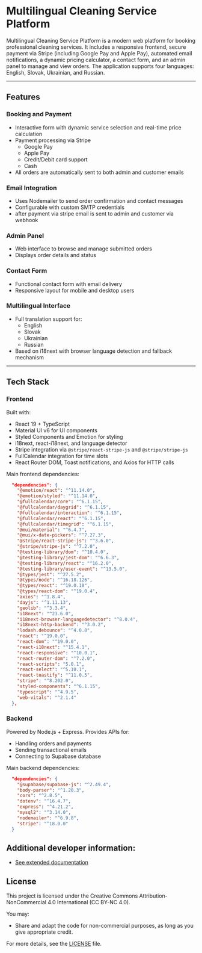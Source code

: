 # Multilingual Cleaning Service Platform

Multilingual Cleaning Service Platform is a modern web platform for booking professional cleaning services. It includes a responsive frontend, secure payment via Stripe (including Google Pay and Apple Pay), automated email notifications, a dynamic pricing calculator, a contact form, and an admin panel to manage and view orders. The application supports four languages: English, Slovak, Ukrainian, and Russian.

---

## Features

### Booking and Payment

- Interactive form with dynamic service selection and real-time price calculation
- Payment processing via Stripe
  - Google Pay
  - Apple Pay
  - Credit/Debit card support
  - Cash
- All orders are automatically sent to both admin and customer emails

### Email Integration

- Uses Nodemailer to send order confirmation and contact messages
- Configurable with custom SMTP credentials
- after payment via stripe email is sent to admin and customer via webhook

### Admin Panel

- Web interface to browse and manage submitted orders
- Displays order details and status

### Contact Form

- Functional contact form with email delivery
- Responsive layout for mobile and desktop users

### Multilingual Interface

- Full translation support for:
  - English
  - Slovak
  - Ukrainian
  - Russian
- Based on i18next with browser language detection and fallback mechanism

---

## Tech Stack

### Frontend

Built with:

- React 19 + TypeScript
- Material UI v6 for UI components
- Styled Components and Emotion for styling
- i18next, react-i18next, and language detector
- Stripe integration via `@stripe/react-stripe-js` and `@stripe/stripe-js`
- FullCalendar integration for time slots
- React Router DOM, Toast notifications, and Axios for HTTP calls

Main frontend dependencies:

```json
  "dependencies": {
    "@emotion/react": "^11.14.0",
    "@emotion/styled": "^11.14.0",
    "@fullcalendar/core": "^6.1.15",
    "@fullcalendar/daygrid": "^6.1.15",
    "@fullcalendar/interaction": "^6.1.15",
    "@fullcalendar/react": "^6.1.15",
    "@fullcalendar/timegrid": "^6.1.15",
    "@mui/material": "^6.4.7",
    "@mui/x-date-pickers": "^7.27.3",
    "@stripe/react-stripe-js": "^3.6.0",
    "@stripe/stripe-js": "^7.2.0",
    "@testing-library/dom": "^10.4.0",
    "@testing-library/jest-dom": "^6.6.3",
    "@testing-library/react": "^16.2.0",
    "@testing-library/user-event": "^13.5.0",
    "@types/jest": "^27.5.2",
    "@types/node": "^16.18.126",
    "@types/react": "^19.0.10",
    "@types/react-dom": "^19.0.4",
    "axios": "^1.8.4",
    "dayjs": "^1.11.13",
    "geolib": "^3.3.4",
    "i18next": "^23.6.0",
    "i18next-browser-languagedetector": "^8.0.4",
    "i18next-http-backend": "^3.0.2",
    "lodash.debounce": "^4.0.8",
    "react": "^19.0.0",
    "react-dom": "^19.0.0",
    "react-i18next": "^15.4.1",
    "react-responsive": "^10.0.1",
    "react-router-dom": "^7.2.0",
    "react-scripts": "5.0.1",
    "react-select": "^5.10.1",
    "react-toastify": "^11.0.5",
    "stripe": "^8.202.0",
    "styled-components": "^6.1.15",
    "typescript": "^4.9.5",
    "web-vitals": "^2.1.4"
  },
```

### Backend

Powered by Node.js + Express. Provides APIs for:

- Handling orders and payments
- Sending transactional emails
- Connecting to Supabase database

Main backend dependencies:

```json
  "dependencies": {
    "@supabase/supabase-js": "^2.49.4",
    "body-parser": "^1.20.3",
    "cors": "^2.8.5",
    "dotenv": "^16.4.7",
    "express": "^4.21.2",
    "mysql2": "^3.14.0",
    "nodemailer": "^6.9.8",
    "stripe": "^18.0.0"
  }
```

## Additional developer information:

- [See extended documentation](./docs/README.md)

## License

This project is licensed under the Creative Commons Attribution-NonCommercial 4.0 International (CC BY-NC 4.0). 

You may:
- Share and adapt the code for non-commercial purposes, as long as you give appropriate credit.

For more details, see the [LICENSE](./LICENSE) file.


